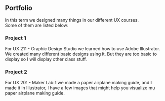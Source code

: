 ## Portfolio

In this term we designed many things in our different UX courses. </br>
Some of them are listed below: </br>

### Project 1
For UX 211 - Graphic Design Studio we learned how to use Adobe Illustrator.</br>
We created many different basic designs using it. But they are too basic to display so I will display other class stuff.

### Project 2
For UX 201 - Maker Lab 1 we made a paper airplane making guide, and I made it in Illustrator, I have a few images that might help you visualize mu paper airplane making guide. 
